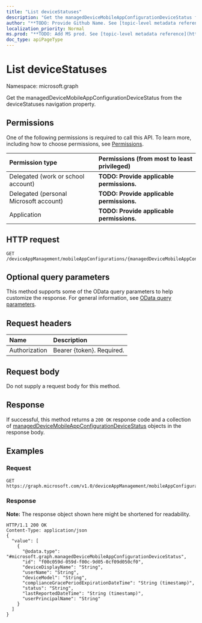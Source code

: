 ```yaml
---
title: "List deviceStatuses"
description: "Get the managedDeviceMobileAppConfigurationDeviceStatus from the deviceStatuses navigation property."
author: "**TODO: Provide Github Name. See [topic-level metadata reference](https://msgo.azurewebsites.net/add/document/guidelines/metadata.html#topic-level-metadata)**"
localization_priority: Normal
ms.prod: "**TODO: Add MS prod. See [topic-level metadata reference](https://msgo.azurewebsites.net/add/document/guidelines/metadata.html#topic-level-metadata)**"
doc_type: apiPageType
---
```


# List deviceStatuses

Namespace: microsoft.graph

Get the managedDeviceMobileAppConfigurationDeviceStatus from the deviceStatuses navigation property.

## Permissions
One of the following permissions is required to call this API. To learn more, including how to choose permissions, see [Permissions](/concepts/permissions-reference.md).

|Permission type|Permissions (from most to least privileged)|
|:---|:---|
|Delegated (work or school account)|**TODO: Provide applicable permissions.**|
|Delegated (personal Microsoft account)|**TODO: Provide applicable permissions.**|
|Application|**TODO: Provide applicable permissions.**|

## HTTP request

<!-- {
  "blockType": "ignored"
}
-->
``` http
GET /deviceAppManagement/mobileAppConfigurations/{managedDeviceMobileAppConfigurationId}/deviceStatuses
```

## Optional query parameters
This method supports some of the OData query parameters to help customize the response. For general information, see [OData query parameters](/graph/query-parameters).

## Request headers
|Name|Description|
|:---|:---|
|Authorization|Bearer {token}. Required.|

## Request body
Do not supply a request body for this method.

## Response

If successful, this method returns a `200 OK` response code and a collection of [managedDeviceMobileAppConfigurationDeviceStatus](../resources/manageddevicemobileappconfigurationdevicestatus.md) objects in the response body.

## Examples

### Request
<!-- {
  "blockType": "request",
  "name": "get_manageddevicemobileappconfigurationdevicestatus"
}
-->
``` http
GET https://graph.microsoft.com/v1.0/deviceAppManagement/mobileAppConfigurations/{managedDeviceMobileAppConfigurationId}/deviceStatuses
```


### Response
**Note:** The response object shown here might be shortened for readability.
<!-- {
  "blockType": "response",
  "truncated": true,
  "@odata.type": "collection(microsoft.graph.manageddevicemobileappconfigurationdevicestatus)"
}
-->
``` http
HTTP/1.1 200 OK
Content-Type: application/json
{
  "value": [
    {
      "@odata.type": "#microsoft.graph.managedDeviceMobileAppConfigurationDeviceStatus",
      "id": "f00c059d-059d-f00c-9d05-0cf09d050cf0",
      "deviceDisplayName": "String",
      "userName": "String",
      "deviceModel": "String",
      "complianceGracePeriodExpirationDateTime": "String (timestamp)",
      "status": "String",
      "lastReportedDateTime": "String (timestamp)",
      "userPrincipalName": "String"
    }
  ]
}
```

